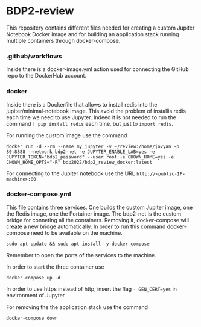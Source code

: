 # BDP2-review

This repositery contains different files needed for creating a custom Jupiter Notebook Docker image and for building an application stack running multiple containers through docker-compose.

### .github/workflows 
Inside there is a docker-image.yml action used for connecting the GitHub repo to the DockerHub account. 

### docker 
Inside there is a Dockerfile that allows to install redis into the jupiter/minimal-notebook image. This avoid the problem of installis redis each time we need to use Jupyter. Indeed it is not needed to run the command `! pip install redis` each time, but just to `import redis`. 

For running the custom image use the command 
```
docker run -d --rm --name my_jupyter -v ~/review:/home/jovyan -p 80:8888 --network bdp2-net -e JUPYTER_ENABLE_LAB=yes -e JUPYTER_TOKEN="bdp2_password" --user root -e CHOWN_HOME=yes -e CHOWN_HOME_OPTS="-R" bdp2022/bdp2_review_docker:latest
```
For connecting to the Jupiter notebook use the URL `http://<public-IP-machine>:80`

### docker-compose.yml 
This file contains three services. One builds the custom Jupiter image, one the Redis image, one the Portainer image.
The bdp2-net is the custom bridge for conneting all the containers. Removing it, docker-compose will create a new bridge automatically. 
In order to run this command docker-compose need to be available on the machine. 
```
sudo apt update && sudo apt install -y docker-compose
```
Remember to open the ports of the services to the machine. 

In order to start the three container use 
```
docker-compose up -d
```
In order to use https instead of http, insert the flag `- GEN_CERT=yes` in environment of Jupyter. 

For removing the the application stack use the command
```
docker-compose down
```

